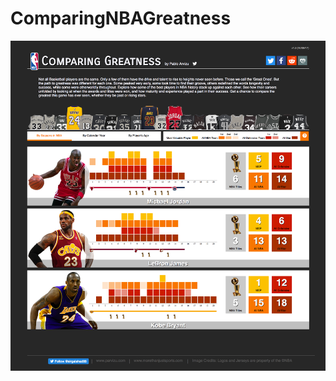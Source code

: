 # ComparingNBAGreatness

![alt text](https://raw.githubusercontent.com/parvizu/ComparingNBAGreatness/master/main.png)

